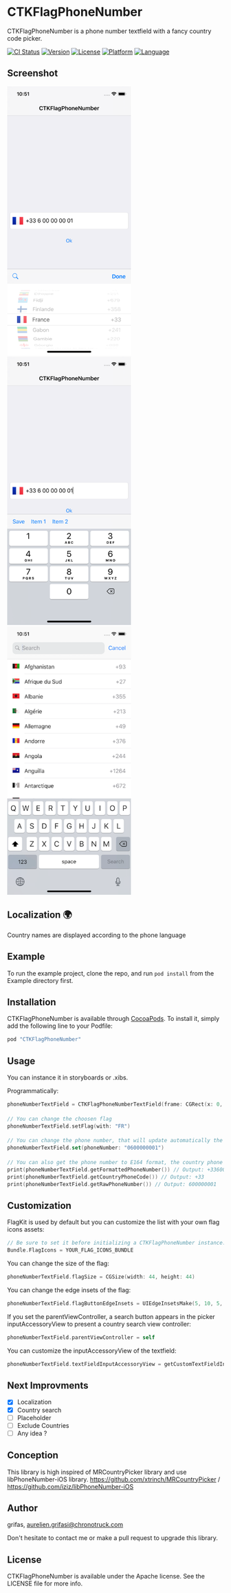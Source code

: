 # CTKFlagPhoneNumber

CTKFlagPhoneNumber is a phone number textfield with a fancy country code picker.   

[![CI Status](http://img.shields.io/travis/grifas/CTKFlagPhoneNumber.svg?style=flat)](https://travis-ci.org/chronotruck/CTKFlagPhoneNumber)
[![Version](https://img.shields.io/cocoapods/v/CTKFlagPhoneNumber.svg?style=flat)](http://cocoapods.org/pods/CTKFlagPhoneNumber)
[![License](https://img.shields.io/cocoapods/l/CTKFlagPhoneNumber.svg?style=flat)](http://cocoapods.org/pods/CTKFlagPhoneNumber)
[![Platform](https://img.shields.io/cocoapods/p/CTKFlagPhoneNumber.svg?style=flat)](http://cocoapods.org/pods/CTKFlagPhoneNumber)
[![Language](https://img.shields.io/badge/language-swift-brightgreen.svg?style=flat)](https://developer.apple.com/swift)

## Screenshot
<img src="./Screenshot/screenshot_1.PNG" width="288px"> <img src="./Screenshot/screenshot_2.PNG" width="288px"> <img src="./Screenshot/screenshot_3.PNG" width="288px">


## Localization 🌍

Country names are displayed according to the phone language

## Example

To run the example project, clone the repo, and run `pod install` from the Example directory first.

## Installation

CTKFlagPhoneNumber is available through [CocoaPods](http://cocoapods.org). To install
it, simply add the following line to your Podfile:

```ruby
pod "CTKFlagPhoneNumber"
```

## Usage

You can instance it in storyboards or .xibs.

Programmatically:
```swift
phoneNumberTextField = CTKFlagPhoneNumberTextField(frame: CGRect(x: 0, y: 0, width: view.bounds.width - 16, height: 50))

// You can change the choosen flag
phoneNumberTextField.setFlag(with: "FR")

// You can change the phone number, that will update automatically the flag image
phoneNumberTextField.set(phoneNumber: "0600000001")

// You can also get the phone number to E164 format, the country phone code and the raw phone number
print(phoneNumberTextField.getFormattedPhoneNumber()) // Output: +33600000001
print(phoneNumberTextField.getCountryPhoneCode()) // Output: +33
print(phoneNumberTextField.getRawPhoneNumber()) // Output: 600000001
```

## Customization

FlagKit is used by default but you can customize the list with your own flag icons assets:
```swift
// Be sure to set it before initializing a CTKFlagPhoneNumber instance.
Bundle.FlagIcons = YOUR_FLAG_ICONS_BUNDLE
```

You can change the size of the flag:
```swift
phoneNumberTextField.flagSize = CGSize(width: 44, height: 44)
```

You can change the edge insets of the flag:
```swift
phoneNumberTextField.flagButtonEdgeInsets = UIEdgeInsetsMake(5, 10, 5, 10)
```

If you set the parentViewController,  a search button appears in the picker inputAccessoryView to present a country search view controller:
```swift
phoneNumberTextField.parentViewController = self
```

You can customize the inputAccessoryView of the textfield:
```swift
phoneNumberTextField.textFieldInputAccessoryView = getCustomTextFieldInputAccessoryView(with: items)
```

## Next Improvments
- [x] Localization
- [x] Country search
- [ ] Placeholder
- [ ] Exclude Countries
- [ ] Any idea ?

## Conception
This library is high inspired of MRCountryPicker library and use libPhoneNumber-iOS library.
https://github.com/xtrinch/MRCountryPicker / https://github.com/iziz/libPhoneNumber-iOS


## Author

grifas, aurelien.grifasi@chronotruck.com

Don't hesitate to contact me or make a pull request to upgrade this library.

## License

CTKFlagPhoneNumber is available under the Apache license. See the LICENSE file for more info.
